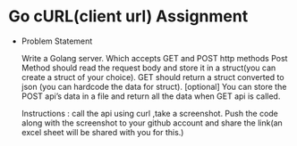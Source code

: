 # Go cURL(client url) Assignment

- Problem Statement

    Write a Golang server.
    Which accepts GET and POST http methods
    Post Method should read the request body and store it  in a struct(you can create a struct of your choice).
    GET should return a struct converted to json (you can hardcode the data for struct).
    [optional]
    You can store the POST api’s data in a file and return all the data when GET api is called.

    Instructions : call the api using curl ,take a screenshot.
                Push the code along with the screenshot to your github account and share the link(an excel sheet will be shared with you for this.)